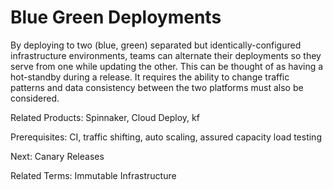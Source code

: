 # Blue Green Deployments

By deploying to two (blue, green) separated but identically-configured infrastructure environments, teams can alternate their deployments so they serve from one while updating the other.  This can be thought of as having a hot-standby during a release.  It requires the ability to change traffic patterns and data consistency between the two platforms must also be considered.

Related Products: Spinnaker, Cloud Deploy, kf

Prerequisites: CI, traffic shifting, auto scaling, assured capacity load testing

Next: Canary Releases

Related Terms: Immutable Infrastructure
